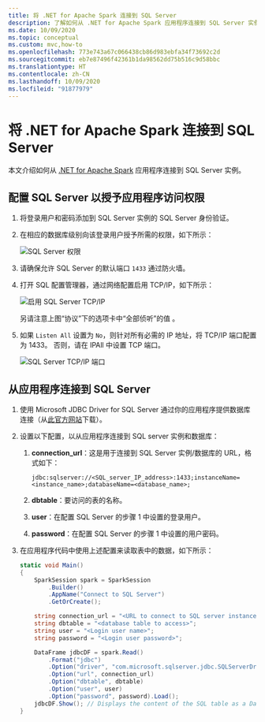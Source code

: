 ```yaml
---
title: 将 .NET for Apache Spark 连接到 SQL Server
description: 了解如何从 .NET for Apache Spark 应用程序连接到 SQL Server 实例。
ms.date: 10/09/2020
ms.topic: conceptual
ms.custom: mvc,how-to
ms.openlocfilehash: 773e743a67c066438cb86d983ebfa34f73692c2d
ms.sourcegitcommit: eb7e87496f42361b1da98562dd75b516c9d58bbc
ms.translationtype: HT
ms.contentlocale: zh-CN
ms.lasthandoff: 10/09/2020
ms.locfileid: "91877979"
---
```

# <a name="connect-net-for-apache-spark-to-sql-server"></a>将 .NET for Apache Spark 连接到 SQL Server

本文介绍如何从 [.NET for Apache Spark](https://github.com/dotnet/spark) 应用程序连接到 SQL Server 实例。

## <a name="configure-sql-server-to-grant-your-application-access"></a>配置 SQL Server 以授予应用程序访问权限

1. 将登录用户和密码添加到 SQL Server 实例的 SQL Server 身份验证。
2. 在相应的数据库级别向该登录用户授予所需的权限，如下所示：

    ![SQL Server 权限](./media/connect-external-sources/SqlServerAuth.png)

3. 请确保允许 SQL Server 的默认端口 `1433` 通过防火墙。
4. 打开 SQL 配置管理器，通过网络配置启用 TCP/IP，如下所示：

    ![启用 SQL Server TCP/IP](./media/connect-external-sources/SqlServerTCPIP.png)

    另请注意上图“协议”下的选项卡中“全部侦听”的值 。

5. 如果 `Listen All` 设置为 `No`，则针对所有必需的 IP 地址，将 TCP/IP 端口配置为 1433。 否则，请在 IPAll 中设置 TCP 端口。

    ![SQL Server TCP/IP 端口](./media/connect-external-sources/SQLServerTCPIIPPort.png)

## <a name="connect-to-sql-server-from-your-application"></a>从应用程序连接到 SQL Server

1. 使用 Microsoft JDBC Driver for SQL Server 通过你的应用程序提供数据库连接（从[此官方网站](https://docs.microsoft.com/sql/connect/jdbc/download-microsoft-jdbc-driver-for-sql-server?view=sql-server-ver15)下载）。
2. 设置以下配置，以从应用程序连接到 SQL server 实例和数据库：
    1. **connection_url**：这是用于连接到 SQL Server 实例/数据库的 URL，格式如下：

        ```
        jdbc:sqlserver://<SQL_server_IP_address>:1433;instanceName=<instance_name>;databaseName=<database_name>;
        ```

    2. **dbtable**：要访问的表的名称。
    3. **user**：在配置 SQL Server 的步骤 1 中设置的登录用户。
    4. **password**：在配置 SQL Server 的步骤 1 中设置的用户密码。
3. 在应用程序代码中使用上述配置来读取表中的数据，如下所示：

    ```csharp
    static void Main()
    {
        SparkSession spark = SparkSession
            .Builder()
            .AppName("Connect to SQL Server")
            .GetOrCreate();

        string connection_url = "<URL to connect to SQL server instance>";
        string dbtable = "<database table to access>";
        string user = "<Login user name>";
        string password = "<Login user password>";

        DataFrame jdbcDF = spark.Read()
            .Format("jdbc")
            .Option("driver", "com.microsoft.sqlserver.jdbc.SQLServerDriver")
            .Option("url", connection_url)
            .Option("dbtable", dbtable)
            .Option("user", user)
            .Option("password", password).Load();
        jdbcDF.Show(); // Displays the content of the SQL table as a DataFrame
    }
    ```
